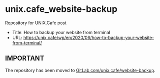 # unix.cafe_website-backup
Repository for UNIX.Cafe post

- Title:  How to backup your website from terminal
- URL:    https://unix.cafe/wp/en/2020/06/how-to-backup-your-website-from-terminal/

## IMPORTANT
The repository has been moved to [GitLab.com/unix.cafe/website-backup](https://gitlab.com/unix.cafe/website-backup).
